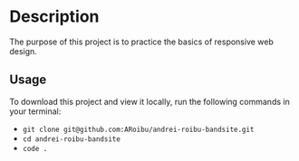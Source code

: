 # Description

The purpose of this project is to practice the basics of responsive web design.

## Usage

To download this project and view it locally, run the following commands in your terminal:

- `git clone git@github.com:ARoibu/andrei-roibu-bandsite.git`
- `cd andrei-roibu-bandsite`
- `code .`